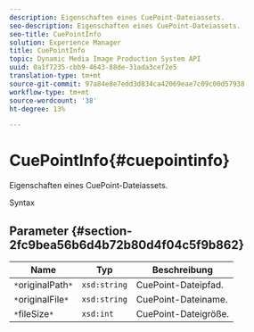 ```yaml
---
description: Eigenschaften eines CuePoint-Dateiassets.
seo-description: Eigenschaften eines CuePoint-Dateiassets.
seo-title: CuePointInfo
solution: Experience Manager
title: CuePointInfo
topic: Dynamic Media Image Production System API
uuid: 0a1f7235-cbb9-4643-88de-31ada3cef2e5
translation-type: tm+mt
source-git-commit: 97a84e8e7edd3d834ca42069eae7c09c00d57938
workflow-type: tm+mt
source-wordcount: '38'
ht-degree: 13%

---
```



# CuePointInfo{#cuepointinfo}

Eigenschaften eines CuePoint-Dateiassets.

Syntax

## Parameter {#section-2fc9bea56b6d4b72b80d4f04c5f9b862}

| Name | Typ | Beschreibung |
|---|---|---|
| `*`originalPath`*` | `xsd:string` | CuePoint-Dateipfad. |
| `*`originalFile`*` | `xsd:string` | CuePoint-Dateiname. |
| `*`fileSize`*` | `xsd:int` | CuePoint-Dateigröße. |

